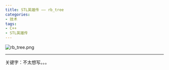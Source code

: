 ```yaml
---
title: STL英雄传 —— rb_tree
categories: 
- 技术
tags:
- C++
- STL英雄传
---
```


![rb_tree.png](https://i.loli.net/2020/03/03/kyUHlXhBVQZTzR4.png)

<!-- more -->

------

关键字：不太想写。。。